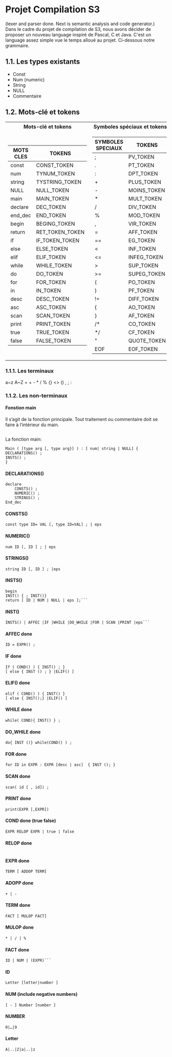 # Projet Compilation S3
(lexer and parser done. Next is semantic analysis and code generator.)
Dans le cadre du projet de compilation de S3, nous avons décider de proposer un nouveau language inspiré de Pascal, C et Java. C'est un language assez simple vue le temps alloué au projet. Ci-dessous notre grammaire.

## 1.1. Les types existants
- Const
- Num (numeric)
- String
- NULL
- Commentaire

## 1.2. Mots-clé et tokens
<table>
<tr><th>Mots-clé et tokens </th><th>Symboles spéciaux et tokens</th></tr>
<tr><td>

 | **MOTS CLES**	 | **TOKENS** | 
 | --- | --- |	
 | const | CONST_TOKEN | 
 | num | TYNUM_TOKEN | 
 | string | TYSTRING_TOKEN | 
 | NULL | NULL_TOKEN | 
 | main | MAIN_TOKEN | 
 | declare | DEC_TOKEN | 
 | end_dec | END_TOKEN | 
 | begin | BEGING_TOKEN | 
 | return | RET_TOKEN_TOKEN | 
 | if | IF_TOKEN_TOKEN | 
 | else | ELSE_TOKEN | 
 | elif | ELIF_TOKEN | 
 | while | WHILE_TOKEN | 
 | do | DO_TOKEN | 
 | for | FOR_TOKEN | 
 | in | IN_TOKEN | 
 | desc | DESC_TOKEN | 
 | asc | ASC_TOKEN | 
 | scan | SCAN_TOKEN | 
 | print | PRINT_TOKEN | 
 | true | TRUE_TOKEN | 
 | false | FALSE_TOKEN | 

</td><td>

 | SYMBOLES SPECIAUX | 	TOKENS| 
 | --- | --- |	
 | ;	 | PV_TOKEN | 
 | .	 | PT_TOKEN | 
 | :	 | DPT_TOKEN | 
 | +	 | PLUS_TOKEN | 
 | -	 | MOINS_TOKEN | 
 | *	 | MULT_TOKEN | 
 | /	 | DIV_TOKEN | 
 | %	 | MOD_TOKEN | 
 | ,	 | VIR_TOKEN | 
 | =	 | AFF_TOKEN | 
 | ==	 | EG_TOKEN | 
 | <	 | INF_TOKEN | 
 | <=	 | INFEG_TOKEN | 
 | >	 | SUP_TOKEN | 
 | >=	 | SUPEG_TOKEN | 
 | (	 | PO_TOKEN | 
 | )	 | PF_TOKEN | 
 | !=	 | DIFF_TOKEN | 
 | {	 | AO_TOKEN | 
 | }	 | AF_TOKEN | 
 | /*	 | CO_TOKEN | 
 | */	 | CF_TOKEN | 
 | " | 	QUOTE_TOKEN | 
 | EOF | 	EOF_TOKEN | 


</td></tr> </table>

### 1.1.1. Les terminaux
a~z	A~Z  =	+	-	*	/	%	{}	<>	()	,	;	:

### 1.1.2. Les non-terminaux
#### Fonstion main
Il s’agit de la fonction principale. Tout traitement ou commentaire doit se faire à l’intérieur du main.
```main ( <args> ) : <type_retour > { <declarations> <insts> }
```
La fonction main:
```
Main ( [type arg [, type arg}] ) : [ num| string | NULL] {
DECLARATIONS() ;
INSTS() ;
}
```
  
#### DECLARATIONS() 
```
declare
	CONSTS() ;
	NUMERIC() ;
	STRINGS() ;
End_dec
```
#### CONSTS()
```
const type ID= VAL [, type ID=VAL] ; | eps
```
#### NUMERIC()
```
num ID [, ID ] ; | eps
```
#### STRINGS()
```
string ID [, ID ] ; |eps
```
#### INSTS()
```
begin 
INST() { ; INST()}
return [ ID | NUM | NULL | eps ];```
```
#### INST()
```
INSTS() | AFFEC |IF |WHILE |DO_WHILE |FOR | SCAN |PRINT |eps```
```
#### AFFEC done
```
ID = EXPR() ;
```
#### IF done
```
If ( COND() ) { INST() ; }
[ else { INST () ; } |ELIF() ]
```
#### ELIF() done
```
elif ( COND() ) { INST() }
[ else { INST();} |ELIF() ]
```
#### WHILE done
```
while( COND){ INST() } ;
```
#### DO_WHILE done
```
do{ INST ()} while(COND() ) ;
```
#### FOR done
```
for ID in EXPR : EXPR [desc | asc]  { INST (); }
```
#### SCAN done
```
scan( id [ , id]) ;
```
#### PRINT done
```
print(EXPR [,EXPR])
```
#### COND done (true false)	
```
EXPR RELOP EXPR | true | false
```
#### RELOP done
```== | != | < |<= | > | >=
```
#### EXPR done
```
TERM [ ADDOP TERM]
```
#### ADOPP done
```
+ | -
```
#### TERM done
```
FACT [ MULOP FACT]
```
#### MULOP done
```
* | / | %
```
#### FACT done
```
ID | NUM | (EXPR)```
```
#### ID
```
Letter [letter|number ]
```
#### NUM (include negative numbers)
```
[ - ] Number [number ]
```

#### NUMBER
```
0|…|9
```

#### Letter
```
A|..|Z|a|..|z
```

